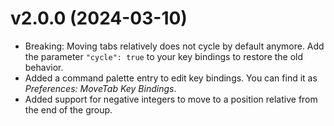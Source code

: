# v2.0.0 (2024-03-10)

- Breaking: Moving tabs relatively does not cycle by default anymore.
  Add the parameter `"cycle": true` to your key bindings
  to restore the old behavior.
- Added a command palette entry to edit key bindings.
  You can find it as *Preferences: MoveTab Key Bindings*.
- Added support for negative integers
  to move to a position relative from the end of the group.
